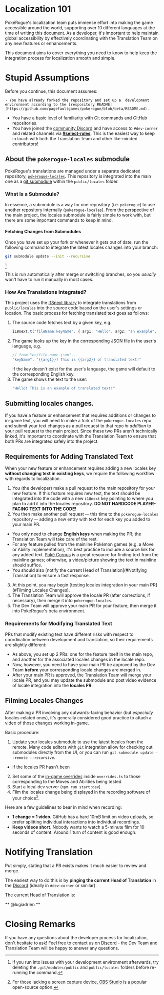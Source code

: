 # Localization 101

PokéRogue's localization team puts immense effort into making the game accessible around the world, supporting over 10 different languages at the time of writing this document.
As a developer, it's important to help maintain global accessibility by effectively coordinating with the Translation Team on any new features or enhancements.

This document aims to cover everything you need to know to help keep the integration process for localization smooth and simple.

# Stupid Assumptions
Before you continue, this document assumes:
<!-- TODO: Change to mention contributing.md once that released -->
    - You have already forked the repository and set up a  development environment according to the [respository README](https://github.com/pagefaultgames/pokerogue/blob/beta/README.md).
<!-- TODO: Get @SirsBenjie to add a good Git/GH tutorial for noobs --> 
- You have a basic level of familiarity with Git commands and GitHub repositories.
- You have joined the [community Discord](https://discord.gg/pokerogue) and have access to `#dev-corner` and related channels via **[#select-roles](https://discord.com/channels/1125469663833370665/1194825607738052621)**. This is the easiest way to keep in touch with both the Translation Team and other like-minded contributors!

## About the `pokerogue-locales` submodule

PokéRogue's translations are managed under a separate dedicated repository, [`pokerogue-locales`](https://github.com/pagefaultgames/pokerogue-locales/). 
This repository is integrated into the main one as a [git submodule](https://git-scm.com/book/en/v2/Git-Tools-Submodules) within the `public/locales` folder.

### What Is a Submodule?

In essence, a submodule is a way for one repository (i.e. `pokerogue`) to use another repository internally (`pokerogue-locales`).
From the perspective of the main project, the locales submodule is fairly simple to work with, but there are some important commands to keep in mind.

#### Fetching Changes from Submodules

Once you have set up your fork or whenever it gets out of date, run the following command to integrate the latest locales changes into your branch:
```bash
git submodule update --init --recursive
```
[^1]

This is run automatically after merge or switching branches, so you _usually_ won't have to run it manually in most cases.

[^1]: If you run into issues with your development environment afterwards, try deleting the `.git/modules/public` and `public/locales` folders before re-running the command.

### How Are Translations Integrated?

This project uses the [i18next library](https://www.i18next.com/) to integrate translations from `public/locales` into the source code based on the user's settings or location. 
The basic process for fetching translated text goes as follows:
1. The source code fetches text by a given key, e.g.
    ```ts
    i18next.t("fileName:keyName", { arg1: "Hello", arg2: "an example", ... })
    ```
2. The game looks up the key in the corresponding JSON file in the user's language, e.g.
    ```ts
    // from "en/file-name.json"...
    "keyName": "{{arg1}}! This is {{arg2}} of translated text!"
    ```
    If the key doesn't exist for the user's language, the game will default to the corresponding English key.
3. The game shows the text to the user:
    ```ts
    "Hello! This is an example of translated text!"
    ```

## Submitting locales changes.
If you have a feature or enhancement that requires additions or changes to in-game text, you will need to make a fork of the `pokerogue-locales` repo and submit your text changes as a pull request to that repo _in addition_ to your pull request to the main project. 
Since these two PRs aren't technically linked, it's important to coordinate with the Translation Team to ensure that both PRs are integrated safely into the project. 

<!-- TODO: add some pics of vscode's git integration -->

## Requirements for Adding Translated Text
When your new feature or enhancement requires adding a new locales key **without changing text in existing keys**, we require the following workflow with regards to localization:
1. You (the developer) make a pull request to the main repository for your new feature.
If this feature requires new text, the text should be integrated into the code with a new `i18next` key pointing to where you plan to add it into the locales repository. **DO NOT HARDCODE PLAYER-FACING TEXT INTO THE CODE!**
2. You then make another pull request -- this time to the `pokerogue-locales` repository -- adding a new entry with text for each key you added to your main PR.
  - You only need to change **English keys** when making the PR; the Translation Team will take care of the rest.
  - For any feature pulled from the mainline Pokémon games (e.g. a Move or Ability implementation), it's best practice to include a source link for any added text.
    [Poké Corpus](https://abcboy101.github.io/poke-corpus/) is a great resource for finding text from the mainline games; otherwise, a video/picture showing the text in mainline should suffice.
  - You should also [notify the current Head of Translation](#Notifying Translation) to ensure a fast response.
3. At this point, you may begin [testing locales integration in your main PR](#Filming Locales Changes).
4. The Translation Team will approve the locale PR (after corrections, if necessary), then merge it into `pokerogue-locales`.
5. The Dev Team will approve your main PR for your feature, then merge it into PokéRogue's beta environment.

### Requirements for Modifying Translated Text

PRs that modify existing text have different risks with respect to coordination between development and translation, so their requirements are slightly different:
- As above, you set up 2 PRs: one for the feature itself in the main repo, and another for the associated locales changes in the locale repo.
- Now, however, you need to have your main PR be approved by the Dev Team **before** your corresponding locale changes are merged in.
- After your main PR is approved, the Translation Team will merge your locale PR, and you may update the submodule and post video evidence of locale integration into the **locales PR**.
<!-- - A Lead or Senior Translator from the Translation Team will then approve your main PR (if all is well), clearing your feature for merging into beta. -->

## Filming Locales Changes

After making a PR involving any outwards-facing behavior (but _especially_ locales-related ones), it's generally considered good practice to attach a video of those changes working in-game.

Basic procedure:
<!-- TODO: Update links after contributing.md PR -->
1. Update your locales submodule to use the latest locales from the remote. 
Many code editors with `git` integration allow for checking out submodules directly from the UI, or you can run `git submodule update --remote --recursive`.
  - If the locales PR hasn't been
2. Set some of the [in-game overrides](../README.md#-faq) inside `overrides.ts` to those corresponding to the Moves and Abilities being tested.
3. Start a local dev server (`npm run start:dev`).
4. Film the locales change being displayed in the recording software of your choice[^2].

Here are a few guidelines to bear in mind when recording:
- **1 change = 1 video**. GitHub has a hard 10mB limit on video uploads, so prefer splitting individual interactions into individual recordings.
- **Keep videos short**. Nobody wants to watch a 5-minute film for 10 seconds of content. Around 1 turn of content is good enough.

[^2]: For those lacking a screen capture device, [OBS Studio](https://obsproject.com) is a popular open-source option.

# Notifying Translation
Put simply, stating that a PR exists makes it much easier to review and merge.

The easiest way to do this is by **pinging the current Head of Translation** in the [Discord](https://discord.gg/pokerogue) (ideally in `#dev-corner` or similar).

The current Head of Translation is:

<!-- Remember to update this everytime the head of translation changes -->
** @lugiadrien **

# Closing Remarks
If you have any questions about the developer process for localization, don't hesitate to ask!
Feel free to contact us on [Discord](https://discord.gg/pokerogue) - the Dev Team and Translation Team will be happy to answer any questions.

